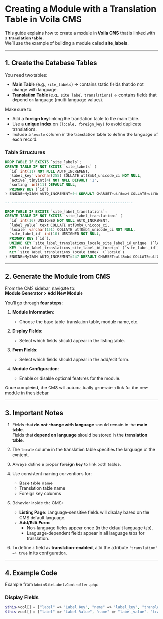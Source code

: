 # Creating a Module with a Translation Table in Voila CMS

This guide explains how to create a module in **Voila CMS** that is linked with a **translation table**.  
We’ll use the example of building a module called **site_labels**.

---

## 1. Create the Database Tables

You need two tables:  
- **Main Table** (e.g., `site_labels`) → contains static fields that do not change with language.  
- **Translation Table** (e.g., `site_label_translations`) → contains fields that depend on language (multi-language values).  

Make sure to:  
- Add a **foreign key** linking the translation table to the main table.  
- Use a **unique index** on `(locale, foreign_key)` to avoid duplicate translations.  
- Include a `locale` column in the translation table to define the language of each record.

### Table Structures

```sql
DROP TABLE IF EXISTS `site_labels`;
CREATE TABLE IF NOT EXISTS `site_labels` (
  `id` int(11) NOT NULL AUTO_INCREMENT,
  `label_key` varchar(255) COLLATE utf8mb4_unicode_ci NOT NULL,
  `active` tinyint(4) NOT NULL DEFAULT '1',
  `sorting` int(11) DEFAULT NULL,
  PRIMARY KEY (`id`)
) ENGINE=MyISAM AUTO_INCREMENT=94 DEFAULT CHARSET=utf8mb4 COLLATE=utf8mb4_unicode_ci;

-- --------------------------------------------------------

DROP TABLE IF EXISTS `site_label_translations`;
CREATE TABLE IF NOT EXISTS `site_label_translations` (
  `id` int(10) UNSIGNED NOT NULL AUTO_INCREMENT,
  `label_value` text COLLATE utf8mb4_unicode_ci,
  `locale` varchar(191) COLLATE utf8mb4_unicode_ci NOT NULL,
  `site_label_id` int(10) UNSIGNED NOT NULL,
  PRIMARY KEY (`id`),
  UNIQUE KEY `site_label_translations_locale_site_label_id_unique` (`locale`,`site_label_id`) USING BTREE,
  KEY `site_label_translations_site_label_id_foreign` (`site_label_id`),
  KEY `site_label_translations_locale_index` (`locale`)
) ENGINE=MyISAM AUTO_INCREMENT=247 DEFAULT CHARSET=utf8mb4 COLLATE=utf8mb4_unicode_ci;
```
---

## 2. Generate the Module from CMS

From the CMS sidebar, navigate to:  
**Module Generator > Add New Module**

You’ll go through **four steps**:

1. **Module Information**:  
   - Choose the base table, translation table, module name, etc.  

2. **Display Fields**:  
   - Select which fields should appear in the listing table.  

3. **Form Fields**:  
   - Select which fields should appear in the add/edit form.  

4. **Module Configuration**:  
   - Enable or disable optional features for the module.  

Once completed, the CMS will automatically generate a link for the new module in the sidebar.

---

## 3. Important Notes

1. Fields that **do not change with language** should remain in the **main table**.  
   Fields that **depend on language** should be stored in the **translation table**.  

2. The `locale` column in the translation table specifies the language of the content.  

3. Always define a proper **foreign key** to link both tables.  

4. Use consistent naming conventions for:  
   - Base table name  
   - Translation table name  
   - Foreign key columns  

5. Behavior inside the CMS:  
   - **Listing Page**: Language-sensitive fields will display based on the CMS default language.  
   - **Add/Edit Form**:  
     - Non-language fields appear once (in the default language tab).  
     - Language-dependent fields appear in all language tabs for translation.  

6. To define a field as **translation-enabled**, add the attribute `"translation" => true` in its configuration.

---

## 4. Example Code

Example from `AdminSiteLabelsController.php`:  

### Display Fields
```php
$this->col[] = ["label" => "Label Key", "name" => "label_key", "translation" => false];
$this->col[] = ["label" => "Label Value", "name" => "label_value", "translation" => true];
```
